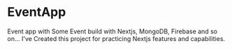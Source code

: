 # EventApp

Event app with Some Event build with Nextjs, MongoDB, Firebase and so on...
I've Created this project for practicing Nextjs features and capabilities.
